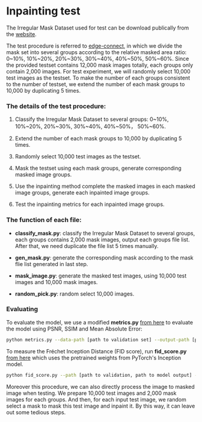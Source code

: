# Inpainting test

The Irregular Mask Dataset used for test can be download publically from the [website](https://nv-adlr.github.io/publication/partialconv-inpainting).

The test procedure is referred to [edge-connect](https://arxiv.org/abs/1901.00212), in which we divide the mask set into several groups according to the relative masked area ratio: 0~10%, 10%~20%, 20%~30%, 30%~40%, 40%~50%, 50%~60%. Since the provided testset contains 12,000 mask images totally, each groups only contain 2,000 images. For test experiment, we will randomly select 10,000 test images as the testset. To make the number of each groups consistent to the number of testset, we extend the number of each mask groups to 10,000 by duplicating 5 times.

### The details of the test procedure:

1. Classify the Irregular Mask Dataset to several groups: 0~10%, 10%~20%, 20%~30%, 30%~40%, 40%~50%， 50%~60%.

2. Extend the number of each mask groups to 10,000 by duplicating 5 times.

3. Randomly select 10,000 test images as the testset.

4. Mask the testset using each mask groups, generate corresponding masked image groups.

6. Use the inpainting method complete the masked images in each masked image groups, generate each inpainted image groups.

5. Test the inpainting metrics for each inpainted image groups.

### The function of each file:

- **classify_mask.py**: classify the Irregular Mask Dataset to several groups, each groups contains 2,000 mask images, output each groups file list. After that, we need duplicate the file list 5 times manually.

- **gen_mask.py**: generate the corresponding mask according to the mask flie list generated in last step.

- **mask_image.py**: generate the masked test images, using 10,000 test images and 10,000 mask images.

- **random_pick.py**: random select 10,000 images.


### Evaluating
To evaluate the model, we use a modified **metrics.py** [from here](https://github.com/knazeri/edge-connect) to evaluate the model using PSNR, SSIM and Mean Absolute Error:

```bash
python metrics.py --data-path [path to validation set] --output-path [path to model output]
```

To measure the Fréchet Inception Distance (FID score), run **fid_score.py** [from here](https://github.com/mseitzer/pytorch-fid) which uses the pretrained weights from PyTorch's Inception model.

```bash
python fid_score.py --path [path to validation, path to model output] --gpu [GPU id to use]
```


Moreover this procedure, we can also directly process the image to masked image when testing. We prepare 10,000 test images and 2,000 mask images for each groups. And then, for each input test image, we random select a mask to mask this test image and inpaint it. By this way, it can leave out some tedious steps.
